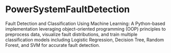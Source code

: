 # PowerSystemFaultDetection
Fault Detection and Classification Using Machine Learning: A Python-based implementation leveraging object-oriented programming (OOP) principles to preprocess data, visualize fault distributions, and train multiple classification models including Logistic Regression, Decision Tree, Random Forest, and SVM for accurate fault detection.
